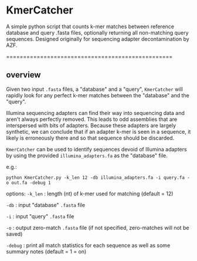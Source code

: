 # KmerCatcher

A simple python script that counts k-mer matches between reference database and query .fasta files, optionally returning all non-matching query sequences. Designed originally for sequencing adapter decontamination by AZF.

=================================================

## overview

Given two input `.fasta` files, a "database" and a "query", `KmerCatcher` will rapidly look for any perfect k-mer matches between the "database" and the "query".

Illumina sequencing adapters can find their way into sequencing data and aren't always perfectly removed. This leads to odd assemblies that are interspersed with bits of adapters. Because these adapters are largely synthetic, we can conclude that if an adapter k-mer is seen in a sequence, it likely is erroneously there and so that sequence should be discarded.

`KmerCatcher` can be used to identify sequences devoid of Illumina adapters by using the provided `illumina_adapters.fa` as the "database" file.

e.g.:
```
python KmerCatcher.py -k_len 12 -db illumina_adapters.fa -i query.fa -o out.fa -debug 1
```

options:
`-k_len`  :  length (nt) of k-mer used for matching (default = 12)

`-db`  :  input "database" `.fasta` file

`-i`  :  input "query" `.fasta` file

`-o`  :  output zero-match `.fasta` file (if not specified, zero-matches will not be saved)

`-debug`  :  print all match statistics for each sequence as well as some summary notes (default = 1 = on)
